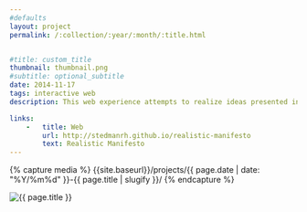 ```yaml
---
#defaults
layout: project
permalink: /:collection/:year/:month/:title.html


#title: custom_title
thumbnail: thumbnail.png
#subtitle: optional_subtitle
date: 2014-11-17
tags: interactive web
description: This web experience attempts to realize ideas presented in the "Realistic Manifesto" (Gabo & Pevsner, 1920) as an interactive kinetic sculpture. The five tenets of the manifesto may be read as display type set to utilize linear direction and depth to create an awareness of space. Various meshes that represent ideas in these tenets dynamically drift and rotate within three dimensions to aesthetically instantiate the notions of space and time. The user may navigate the environment (within limits) for a more visceral experience or allow the view to rest and observe the sculptural bodies drifting through space.<br><br>The scene is the S. Mark Taper courtyard at California Institute of the Arts in Valencia, California.

links:
    -   title: Web
        url: http://stedmanrh.github.io/realistic-manifesto
        text: Realistic Manifesto
---
```


<!-- set project media path -->
{% capture media %}
    {{site.baseurl}}/projects/{{ page.date | date: "%Y/%m%d" }}-{{ page.title | slugify }}/
{% endcapture %}
<!-- end -->

<!-- media -->
<img class="span8" src="{{ site.data.global_assets.placeholder | relative_url }}" data-src="{{media|strip}}real-man-screen.png" alt="{{ page.title }}">
